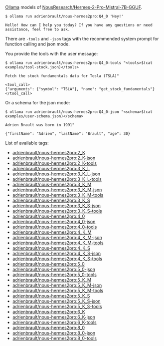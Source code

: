 [Ollama][ollama] models of [NousResearch/Hermes-2-Pro-Mistral-7B-GGUF][hf-hermes2pro].

```console
$ ollama run adrienbrault/nous-hermes2pro:Q4_0 'Hey!'

Hello! How can I help you today? If you have any questions or need assistance, feel free to ask.
```

There are `-tools` and `-json` tags with the recommended system prompt for function calling and json mode.

You provide the tools with the user message:

```console
$ ollama run adrienbrault/nous-hermes2pro:Q4_0-tools "<tools>$(cat examples/tool-stock.json)</tools>

Fetch the stock fundamentals data for Tesla (TSLA)"

<tool_call>
{"arguments": {"symbol": "TSLA"}, "name": "get_stock_fundamentals"}
</tool_call>
```

Or a schema for the json mode:
```console
$ ollama run adrienbrault/nous-hermes2pro:Q4_0-json "<schema>$(cat examples/user-schema.json)</schema>

Adrien Brault was born in 1991"

{"firstName": "Adrien", "lastName": "Brault", "age": 30}
```

List of available tags:

- [adrienbrault/nous-hermes2pro:2_K](https://ollama.com/adrienbrault/nous-hermes2pro:2_K)
- [adrienbrault/nous-hermes2pro:2_K-json](https://ollama.com/adrienbrault/nous-hermes2pro:2_K-json)
- [adrienbrault/nous-hermes2pro:2_K-tools](https://ollama.com/adrienbrault/nous-hermes2pro:2_K-tools)
- [adrienbrault/nous-hermes2pro:3_K_L](https://ollama.com/adrienbrault/nous-hermes2pro:3_K_L)
- [adrienbrault/nous-hermes2pro:3_K_L-json](https://ollama.com/adrienbrault/nous-hermes2pro:3_K_L-json)
- [adrienbrault/nous-hermes2pro:3_K_L-tools](https://ollama.com/adrienbrault/nous-hermes2pro:3_K_L-tools)
- [adrienbrault/nous-hermes2pro:3_K_M](https://ollama.com/adrienbrault/nous-hermes2pro:3_K_M)
- [adrienbrault/nous-hermes2pro:3_K_M-json](https://ollama.com/adrienbrault/nous-hermes2pro:3_K_M-json)
- [adrienbrault/nous-hermes2pro:3_K_M-tools](https://ollama.com/adrienbrault/nous-hermes2pro:3_K_M-tools)
- [adrienbrault/nous-hermes2pro:3_K_S](https://ollama.com/adrienbrault/nous-hermes2pro:3_K_S)
- [adrienbrault/nous-hermes2pro:3_K_S-json](https://ollama.com/adrienbrault/nous-hermes2pro:3_K_S-json)
- [adrienbrault/nous-hermes2pro:3_K_S-tools](https://ollama.com/adrienbrault/nous-hermes2pro:3_K_S-tools)
- [adrienbrault/nous-hermes2pro:4_0](https://ollama.com/adrienbrault/nous-hermes2pro:4_0)
- [adrienbrault/nous-hermes2pro:4_0-json](https://ollama.com/adrienbrault/nous-hermes2pro:4_0-json)
- [adrienbrault/nous-hermes2pro:4_0-tools](https://ollama.com/adrienbrault/nous-hermes2pro:4_0-tools)
- [adrienbrault/nous-hermes2pro:4_K_M](https://ollama.com/adrienbrault/nous-hermes2pro:4_K_M)
- [adrienbrault/nous-hermes2pro:4_K_M-json](https://ollama.com/adrienbrault/nous-hermes2pro:4_K_M-json)
- [adrienbrault/nous-hermes2pro:4_K_M-tools](https://ollama.com/adrienbrault/nous-hermes2pro:4_K_M-tools)
- [adrienbrault/nous-hermes2pro:4_K_S](https://ollama.com/adrienbrault/nous-hermes2pro:4_K_S)
- [adrienbrault/nous-hermes2pro:4_K_S-json](https://ollama.com/adrienbrault/nous-hermes2pro:4_K_S-json)
- [adrienbrault/nous-hermes2pro:4_K_S-tools](https://ollama.com/adrienbrault/nous-hermes2pro:4_K_S-tools)
- [adrienbrault/nous-hermes2pro:5_0](https://ollama.com/adrienbrault/nous-hermes2pro:5_0)
- [adrienbrault/nous-hermes2pro:5_0-json](https://ollama.com/adrienbrault/nous-hermes2pro:5_0-json)
- [adrienbrault/nous-hermes2pro:5_0-tools](https://ollama.com/adrienbrault/nous-hermes2pro:5_0-tools)
- [adrienbrault/nous-hermes2pro:5_K_M](https://ollama.com/adrienbrault/nous-hermes2pro:5_K_M)
- [adrienbrault/nous-hermes2pro:5_K_M-json](https://ollama.com/adrienbrault/nous-hermes2pro:5_K_M-json)
- [adrienbrault/nous-hermes2pro:5_K_M-tools](https://ollama.com/adrienbrault/nous-hermes2pro:5_K_M-tools)
- [adrienbrault/nous-hermes2pro:5_K_S](https://ollama.com/adrienbrault/nous-hermes2pro:5_K_S)
- [adrienbrault/nous-hermes2pro:5_K_S-json](https://ollama.com/adrienbrault/nous-hermes2pro:5_K_S-json)
- [adrienbrault/nous-hermes2pro:5_K_S-tools](https://ollama.com/adrienbrault/nous-hermes2pro:5_K_S-tools)
- [adrienbrault/nous-hermes2pro:6_K](https://ollama.com/adrienbrault/nous-hermes2pro:6_K)
- [adrienbrault/nous-hermes2pro:6_K-json](https://ollama.com/adrienbrault/nous-hermes2pro:6_K-json)
- [adrienbrault/nous-hermes2pro:6_K-tools](https://ollama.com/adrienbrault/nous-hermes2pro:6_K-tools)
- [adrienbrault/nous-hermes2pro:8_0](https://ollama.com/adrienbrault/nous-hermes2pro:8_0)
- [adrienbrault/nous-hermes2pro:8_0-json](https://ollama.com/adrienbrault/nous-hermes2pro:8_0-json)
- [adrienbrault/nous-hermes2pro:8_0-tools](https://ollama.com/adrienbrault/nous-hermes2pro:8_0-tools)

[hf-hermes2pro]: https://huggingface.co/NousResearch/Hermes-2-Pro-Mistral-7B-GGUF
[ollama]: https://ollama.com
